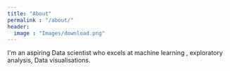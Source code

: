 ```yaml
---
title: "About"
permalink : "/about/"
header:
  image : "Images/download.png"
---
```

I'm an aspiring Data scientist who excels at machine learning , exploratory analysis, Data visualisations.  
